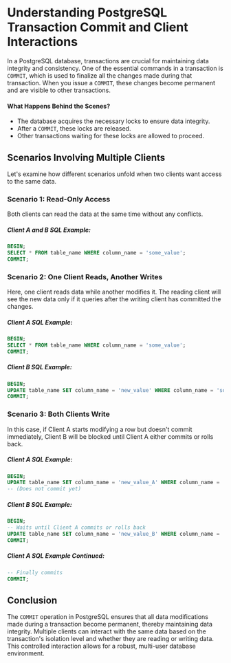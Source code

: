# Understanding PostgreSQL Transaction Commit and Client Interactions

In a PostgreSQL database, transactions are crucial for maintaining data integrity and consistency.
One of the essential commands in a transaction is `COMMIT`, which is used to finalize all the
changes made during that transaction. When you issue a `COMMIT`, these changes become permanent and
are visible to other transactions.

#### What Happens Behind the Scenes?

* The database acquires the necessary locks to ensure data integrity.
* After a `COMMIT`, these locks are released.
* Other transactions waiting for these locks are allowed to proceed.

## Scenarios Involving Multiple Clients

Let's examine how different scenarios unfold when two clients want access to the same data.

### Scenario 1: Read-Only Access

Both clients can read the data at the same time without any conflicts.

##### Client A and B SQL Example:
```sql
BEGIN;
SELECT * FROM table_name WHERE column_name = 'some_value';
COMMIT;
```

### Scenario 2: One Client Reads, Another Writes
Here, one client reads data while another modifies it.
The reading client will see the new data only if it queries after the writing client has committed the changes.

##### Client A SQL Example:
```sql
BEGIN;
SELECT * FROM table_name WHERE column_name = 'some_value';
COMMIT;
```

##### Client B SQL Example:
```sql
BEGIN;
UPDATE table_name SET column_name = 'new_value' WHERE column_name = 'some_value';
COMMIT;
```

### Scenario 3: Both Clients Write
In this case, if Client A starts modifying a row but doesn't commit immediately, 
Client B will be blocked until Client A either commits or rolls back.

##### Client A SQL Example:
```sql
BEGIN;
UPDATE table_name SET column_name = 'new_value_A' WHERE column_name = 'some_value';
-- (Does not commit yet)
```

##### Client B SQL Example:
```sql
BEGIN;
-- Waits until Client A commits or rolls back
UPDATE table_name SET column_name = 'new_value_B' WHERE column_name = 'some_value';
COMMIT;
```

##### Client A SQL Example Continued:
```sql
-- Finally commits
COMMIT;
```

## Conclusion
The `COMMIT` operation in PostgreSQL ensures that all data modifications made during a transaction become permanent, thereby maintaining data integrity. 
Multiple clients can interact with the same data based on the transaction's isolation level and whether they are reading or writing data. 
This controlled interaction allows for a robust, multi-user database environment.





